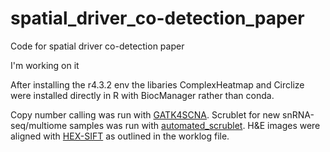 # spatial_driver_co-detection_paper
Code for spatial driver co-detection paper

I'm working on it

After installing the r4.3.2 env the libaries ComplexHeatmap and Circlize were installed directly in R with BiocManager rather than conda.

Copy number calling was run with [GATK4SCNA](https://github.com/Aust1nS2/GATK4SCNA).
Scrublet for new snRNA-seq/multiome samples was run with [automated_scrublet](https://github.com/Aust1nS2/automated_scrublet).
H&E images were aligned with [HEX-SIFT](https://github.com/Aust1nS2/HEX-SIFT) as outlined in the worklog file.


